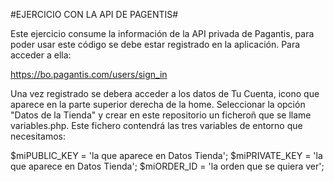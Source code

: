 #EJERCICIO CON LA API DE PAGENTIS#

Este ejercicio consume la información de la API privada de Pagantis, para poder usar este código se debe estar registrado en la aplicación. Para acceder a ella:

https://bo.pagantis.com/users/sign_in

Una vez registrado se debera acceder a los datos de Tu Cuenta, icono que aparece en la parte superior derecha de la home. Seleccionar la opción "Datos de la Tienda" y crear en este repositorio un ficheroñ que se llame variables.php. Este fichero contendrá las tres variables de entorno que necesitamos:

$miPUBLIC_KEY = 'la que aparece en Datos Tienda'; 
$miPRIVATE_KEY = 'la que aparece en Datos Tienda'; 
$miORDER_ID = 'la orden que se quiera ver';



